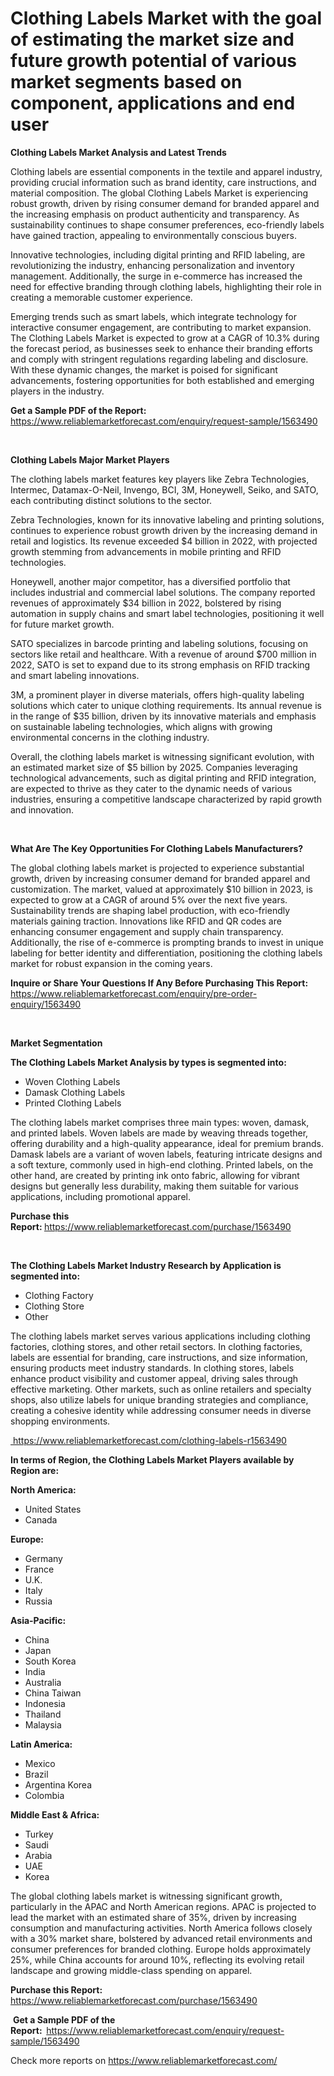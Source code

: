 <p><h1>Clothing Labels Market with the goal of estimating the market size and future growth potential of various market segments based on component, applications and end user</h1></p><p><strong>Clothing Labels Market Analysis and Latest Trends</strong></p>
<p><p>Clothing labels are essential components in the textile and apparel industry, providing crucial information such as brand identity, care instructions, and material composition. The global Clothing Labels Market is experiencing robust growth, driven by rising consumer demand for branded apparel and the increasing emphasis on product authenticity and transparency. As sustainability continues to shape consumer preferences, eco-friendly labels have gained traction, appealing to environmentally conscious buyers.</p><p>Innovative technologies, including digital printing and RFID labeling, are revolutionizing the industry, enhancing personalization and inventory management. Additionally, the surge in e-commerce has increased the need for effective branding through clothing labels, highlighting their role in creating a memorable customer experience. </p><p>Emerging trends such as smart labels, which integrate technology for interactive consumer engagement, are contributing to market expansion. The Clothing Labels Market is expected to grow at a CAGR of 10.3% during the forecast period, as businesses seek to enhance their branding efforts and comply with stringent regulations regarding labeling and disclosure. With these dynamic changes, the market is poised for significant advancements, fostering opportunities for both established and emerging players in the industry.</p></p>
<p><strong>Get a Sample PDF of the Report:&nbsp;</strong> <a href="https://www.reliablemarketforecast.com/enquiry/request-sample/1563490?utm_campaign=3069&utm_medium=2&utm_source=Github&utm_content=ia&utm_term=05042025&utm_id=clothing-labels">https://www.reliablemarketforecast.com/enquiry/request-sample/1563490</a></p>
<p>&nbsp;</p>
<p><strong>Clothing Labels Major Market Players</strong></p>
<p><p>The clothing labels market features key players like Zebra Technologies, Intermec, Datamax-O-Neil, Invengo, BCI, 3M, Honeywell, Seiko, and SATO, each contributing distinct solutions to the sector. </p><p>Zebra Technologies, known for its innovative labeling and printing solutions, continues to experience robust growth driven by the increasing demand in retail and logistics. Its revenue exceeded $4 billion in 2022, with projected growth stemming from advancements in mobile printing and RFID technologies.</p><p>Honeywell, another major competitor, has a diversified portfolio that includes industrial and commercial label solutions. The company reported revenues of approximately $34 billion in 2022, bolstered by rising automation in supply chains and smart label technologies, positioning it well for future market growth.</p><p>SATO specializes in barcode printing and labeling solutions, focusing on sectors like retail and healthcare. With a revenue of around $700 million in 2022, SATO is set to expand due to its strong emphasis on RFID tracking and smart labeling innovations.</p><p>3M, a prominent player in diverse materials, offers high-quality labeling solutions which cater to unique clothing requirements. Its annual revenue is in the range of $35 billion, driven by its innovative materials and emphasis on sustainable labeling technologies, which aligns with growing environmental concerns in the clothing industry.</p><p>Overall, the clothing labels market is witnessing significant evolution, with an estimated market size of $5 billion by 2025. Companies leveraging technological advancements, such as digital printing and RFID integration, are expected to thrive as they cater to the dynamic needs of various industries, ensuring a competitive landscape characterized by rapid growth and innovation.</p></p>
<p>&nbsp;</p>
<p><strong>What Are The Key Opportunities For Clothing Labels Manufacturers?</strong></p>
<p><p>The global clothing labels market is projected to experience substantial growth, driven by increasing consumer demand for branded apparel and customization. The market, valued at approximately $10 billion in 2023, is expected to grow at a CAGR of around 5% over the next five years. Sustainability trends are shaping label production, with eco-friendly materials gaining traction. Innovations like RFID and QR codes are enhancing consumer engagement and supply chain transparency. Additionally, the rise of e-commerce is prompting brands to invest in unique labeling for better identity and differentiation, positioning the clothing labels market for robust expansion in the coming years.</p></p>
<p><strong>Inquire or Share Your Questions If Any Before Purchasing This Report:</strong> <a href="https://www.reliablemarketforecast.com/enquiry/pre-order-enquiry/1563490?utm_campaign=3069&utm_medium=2&utm_source=Github&utm_content=ia&utm_term=05042025&utm_id=clothing-labels">https://www.reliablemarketforecast.com/enquiry/pre-order-enquiry/1563490</a></p>
<p>&nbsp;</p>
<p><strong>Market Segmentation</strong></p>
<p><strong>The Clothing Labels Market Analysis by types is segmented into:</strong></p>
<p><ul><li>Woven Clothing Labels</li><li>Damask Clothing Labels</li><li>Printed Clothing Labels</li></ul></p>
<p><p>The clothing labels market comprises three main types: woven, damask, and printed labels. Woven labels are made by weaving threads together, offering durability and a high-quality appearance, ideal for premium brands. Damask labels are a variant of woven labels, featuring intricate designs and a soft texture, commonly used in high-end clothing. Printed labels, on the other hand, are created by printing ink onto fabric, allowing for vibrant designs but generally less durability, making them suitable for various applications, including promotional apparel.</p></p>
<p><strong>Purchase this Report:&nbsp;</strong><a href="https://www.reliablemarketforecast.com/purchase/1563490?utm_campaign=3069&utm_medium=2&utm_source=Github&utm_content=ia&utm_term=05042025&utm_id=clothing-labels">https://www.reliablemarketforecast.com/purchase/1563490</a></p>
<p>&nbsp;</p>
<p><strong>The Clothing Labels Market Industry Research by Application is segmented into:</strong></p>
<p><ul><li>Clothing Factory</li><li>Clothing Store</li><li>Other</li></ul></p>
<p><p>The clothing labels market serves various applications including clothing factories, clothing stores, and other retail sectors. In clothing factories, labels are essential for branding, care instructions, and size information, ensuring products meet industry standards. In clothing stores, labels enhance product visibility and customer appeal, driving sales through effective marketing. Other markets, such as online retailers and specialty shops, also utilize labels for unique branding strategies and compliance, creating a cohesive identity while addressing consumer needs in diverse shopping environments.</p></p>
<p><a href="https://www.reliablemarketforecast.com/clothing-labels-r1563490?utm_campaign=3069&utm_medium=2&utm_source=Github&utm_content=ia&utm_term=05042025&utm_id=clothing-labels">&nbsp;https://www.reliablemarketforecast.com/clothing-labels-r1563490</a></p>
<p><strong>In terms of Region, the Clothing Labels Market Players available by Region are:</strong></p>
<p>
    <p> <strong> North America: </strong>
        <ul>
            <li>United States</li>
            <li>Canada</li>
        </ul>
        </p> 
    <p> <strong> Europe: </strong>
        <ul>
            <li>Germany</li>
            <li>France</li>
            <li>U.K.</li>
            <li>Italy</li>
            <li>Russia</li>
        </ul>
        </p> 
    <p> <strong> Asia-Pacific: </strong>
        <ul>
            <li>China</li>
            <li>Japan</li>
            <li>South Korea</li>
            <li>India</li>
            <li>Australia</li>
            <li>China Taiwan</li>
            <li>Indonesia</li>
            <li>Thailand</li>
            <li>Malaysia</li>
        </ul>
        </p> 
    <p> <strong> Latin America: </strong>
        <ul>
            <li>Mexico</li>
            <li>Brazil</li>
            <li>Argentina Korea</li>
            <li>Colombia</li>
        </ul>
        </p> 
    <p> <strong> Middle East & Africa: </strong>
        <ul>
            <li>Turkey</li>
            <li>Saudi</li>
            <li>Arabia</li>
            <li>UAE</li>
            <li>Korea</li>
        </ul>
    </p>
    </p>
<p><p>The global clothing labels market is witnessing significant growth, particularly in the APAC and North American regions. APAC is projected to lead the market with an estimated share of 35%, driven by increasing consumption and manufacturing activities. North America follows closely with a 30% market share, bolstered by advanced retail environments and consumer preferences for branded clothing. Europe holds approximately 25%, while China accounts for around 10%, reflecting its evolving retail landscape and growing middle-class spending on apparel.</p></p>
<p><strong>Purchase this Report: </strong><a href="https://www.reliablemarketforecast.com/purchase/1563490?utm_campaign=3069&utm_medium=2&utm_source=Github&utm_content=ia&utm_term=05042025&utm_id=clothing-labels">https://www.reliablemarketforecast.com/purchase/1563490</a></p>
<p>&nbsp;<strong>Get a Sample PDF of the Report:&nbsp;&nbsp;</strong><a href="https://www.reliablemarketforecast.com/enquiry/request-sample/1563490?utm_campaign=3069&utm_medium=2&utm_source=Github&utm_content=ia&utm_term=05042025&utm_id=clothing-labels">https://www.reliablemarketforecast.com/enquiry/request-sample/1563490</a></p>
<p><strong></strong></p>
<p>Check more reports on <a href="https://www.reliablemarketforecast.com/?utm_campaign=3069&utm_medium=2&utm_source=Github&utm_content=ia&utm_term=05042025&utm_id=clothing-labels">https://www.reliablemarketforecast.com/</a></p>